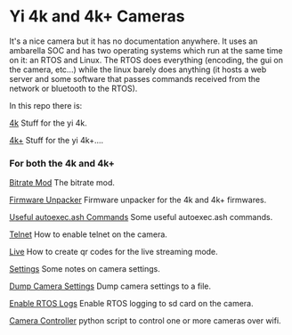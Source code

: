 # Yi 4k and 4k+ Cameras

It's a nice camera but it has no documentation anywhere. It uses an ambarella SOC and has two operating systems which run at the same time on it: an RTOS and Linux. The RTOS does everything (encoding, the gui on the camera, etc...) while the linux barely does anything (it hosts a web server and some software that passes commands received from the network or bluetooth to the RTOS).

In this repo there is:

[4k](4k/) Stuff for the yi 4k.

[4k+](4k+/) Stuff for the yi 4k+....

### For both the 4k and 4k+

[Bitrate Mod](bitrate/) The bitrate mod.

[Firmware Unpacker](firmware_unpacker/) Firmware unpacker for the 4k and 4k+ firmwares.

[Useful autoexec.ash Commands](autoexec.ash/) Some useful autoexec.ash commands.

[Telnet](telnet/) How to enable telnet on the camera.

[Live](live/) How to create qr codes for the live streaming mode.

[Settings](settings/) Some notes on camera settings.

[Dump Camera Settings](dump_camera_settings/) Dump camera settings to a file.

[Enable RTOS Logs](enable_logs/) Enable RTOS logging to sd card on the camera.

[Camera Controller](camera_controller) python script to control one or more cameras over wifi.
